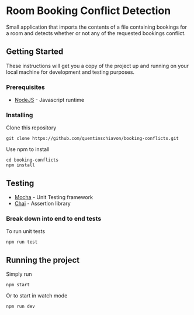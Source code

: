 # Room Booking Conflict Detection

Small application that imports the contents of a file containing bookings for a room and detects whether or not any of the requested bookings conflict.


## Getting Started

These instructions will get you a copy of the project up and running on your local machine for development and testing purposes.

### Prerequisites

* [NodeJS](https://nodejs.org/en/) - Javascript runtime


### Installing

Clone this repository

```
git clone https://github.com/quentinschiavon/booking-conflicts.git
```

Use npm to install

```
cd booking-conflicts
npm install
```

## Testing

* [Mocha](https://mochajs.org/) - Unit Testing framework
* [Chai](https://www.chaijs.com/) - Assertion library

### Break down into end to end tests

To run unit tests

```
npm run test
```

## Running the project

Simply run

```
npm start
```

Or to start in watch mode

```
npm run dev
```








